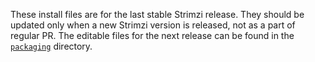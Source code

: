 These install files are for the last stable Strimzi release. They should be updated only when a new Strimzi version is released, not as a part of regular PR. The editable files for the next release can be found in the [`packaging`](../packaging/) directory.